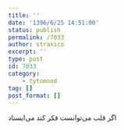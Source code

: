 ```yaml
---
title: ''
date: '1396/6/25 14:51:00'
status: publish
permalink: /7033
author: straxico
excerpt: ''
type: post
id: 7033
category:
    - tytomood
tag: []
post_format: []
---
```

‏اگر قلب می‌توانست فکر کند می‌ایستاد